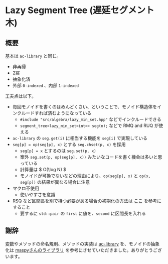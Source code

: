 # Lazy Segment Tree (遅延セグメント木)

## 概要

基本は `ac-library` と同じ。

- 非再帰
- 2冪
- 抽象化済
- 外部 `0-indexed` 、内部 `1-indexed`


工夫点は以下。

- 毎回モノイドを書くのはめんどくさい、ということで、モノイド構造体をインクルードすれば済むようになっている
    - `#include "src/algebra/lazy_min_set.hpp"` などでインクルードできる
    - `segment_tree<lazy_min_set<int>> seg(n);` などで RMQ and RUQ が使える
- `ac-library` の `seg.get(i)` に相当する機能を `seg[i]` で実現している
- `seg[p] = op(seg[p], x)` とする `seg.chset(p, x)` を採用
    - `seg[p] = x` とするのは `seg.set(p, x)`
    - 案外 `seg.set(p, op(seg[p], x))` みたいなコードを書く機会は多いと思っている
    - 計算量は $ O(\log N) $
    - モノイドが可換でないなどの理由により、`op(seg[p], x)` と `op(x, seg[p])` の結果が異なる場合に注意
- マクロ不使用
    - 使いやすさを意識
- RSQ など区間長を別で持つ必要がある場合の初期化の方法は [ここ](https://ruthen71.github.io/rcpl/verify/aoj_dsl/aoj_dsl_2_i_lazy_segment_tree.test.cpp) を参考にすること
    - 要するに `std::pair` の `first` に値を、`second` に区間長を入れる

## 謝辞

変数やメソッドの命名規則、メソッドの実装は [ac-library](https://github.com/atcoder/ac-library/blob/master/atcoder/segtree.hpp) を、モノイドの抽象化は [maspyさんのライブラリ](https://github.com/maspypy/library/blob/main/ds/segtree.hpp) を参考にさせていただきました。ありがとうございます。

